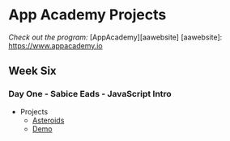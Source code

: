 # App Academy Projects

_Check out the program:_ [AppAcademy][aawebsite]
[aawebsite]: https://www.appacademy.io

## Week Six

### Day One - Sabice Eads - JavaScript Intro

+ Projects
  + [Asteroids][asteroids_code]
  + [Demo][asteroids_demo]

[asteroids_code]: ./D1_SabiceEads/Asteroids
[asteroids_demo]: https://pashdevore.github.io/asteroids

